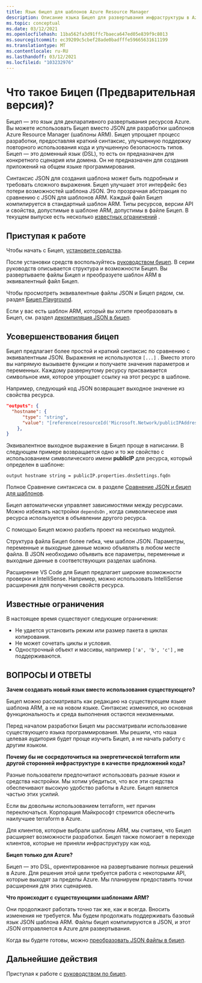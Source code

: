 ```yaml
---
title: Язык бицеп для шаблонов Azure Resource Manager
description: Описание языка Бицеп для развертывания инфраструктуры в Azure с помощью шаблонов Azure Resource Manager.
ms.topic: conceptual
ms.date: 03/12/2021
ms.openlocfilehash: 11ba562fa3d91ffc7baeca647ed05e839f9c8013
ms.sourcegitcommit: ec39209c5cbef28ade0badfffe59665631611199
ms.translationtype: MT
ms.contentlocale: ru-RU
ms.lasthandoff: 03/12/2021
ms.locfileid: "103232976"
---
```

# <a name="what-is-bicep-preview"></a>Что такое Бицеп (Предварительная версия)?

Бицеп — это язык для декларативного развертывания ресурсов Azure. Вы можете использовать Бицеп вместо JSON для разработки шаблонов Azure Resource Manager (шаблоны ARM). Бицеп упрощает процесс разработки, предоставляя краткий синтаксис, улучшенную поддержку повторного использования кода и улучшенную безопасность типов. Бицеп — это доменный язык (DSL), то есть он предназначен для конкретного сценария или домена. Он не предназначен для создания приложений на общем языке программирования.

Синтаксис JSON для создания шаблона может быть подробным и требовать сложного выражения. Бицеп улучшает этот интерфейс без потери возможностей шаблона JSON. Это прозрачная абстракция по сравнению с JSON для шаблонов ARM. Каждый файл Бицеп компилируется в стандартный шаблон ARM. Типы ресурсов, версии API и свойства, допустимые в шаблоне ARM, допустимы в файле Бицеп. В текущем выпуске есть несколько [известных ограничений](#known-limitations) .

## <a name="get-started"></a>Приступая к работе

Чтобы начать с Бицеп, [установите средства](https://github.com/Azure/bicep/blob/main/docs/installing.md).

После установки средств воспользуйтесь [руководством бицеп](./bicep-tutorial-create-first-bicep.md). В серии руководств описывается структура и возможности Бицеп. Вы развертываете файлы Бицеп и преобразуете шаблон ARM в эквивалентный файл Бицеп.

Чтобы просмотреть эквивалентные файлы JSON и Бицеп рядом, см. раздел [Бицеп Playground](https://aka.ms/bicepdemo).

Если у вас есть шаблон ARM, который вы хотите преобразовать в Бицеп, см. раздел [декомпиляция JSON в бицеп](compare-template-syntax.md#decompile-json-to-bicep).

## <a name="bicep-improvements"></a>Усовершенствования бицеп

Бицеп предлагает более простой и краткий синтаксис по сравнению с эквивалентным JSON. Выражения не используются `[...]` . Вместо этого вы напрямую вызываете функции и получаете значения параметров и переменных. Каждому развернутому ресурсу присваивается символьное имя, которое упрощает ссылку на этот ресурс в шаблоне.

Например, следующий код JSON возвращает выходное значение из свойства ресурса.

```json
"outputs": {
  "hostname": {
      "type": "string",
      "value": "[reference(resourceId('Microsoft.Network/publicIPAddresses', variables('publicIPAddressName'))).dnsSettings.fqdn]"
    },
}
```

Эквивалентное выходное выражение в Бицеп проще в написании. В следующем примере возвращается одно и то же свойство с использованием символического имени **publicIP** для ресурса, который определен в шаблоне:

```bicep
output hostname string = publicIP.properties.dnsSettings.fqdn
```

Полное Сравнение синтаксиса см. в разделе [Сравнение JSON и бицеп для шаблонов](compare-template-syntax.md).

Бицеп автоматически управляет зависимостями между ресурсами. Можно избежать настройки `dependsOn` , когда символическое имя ресурса используется в объявлении другого ресурса.

С помощью Бицеп можно разбить проект на несколько модулей.

Структура файла Бицеп более гибка, чем шаблон JSON. Параметры, переменные и выходные данные можно объявлять в любом месте файла. В JSON необходимо объявить все параметры, переменные и выходные данные в соответствующих разделах шаблона.

Расширение VS Code для Бицеп предлагает широкие возможности проверки и IntelliSense. Например, можно использовать IntelliSense расширения для получения свойств ресурса.

## <a name="known-limitations"></a>Известные ограничения

В настоящее время существуют следующие ограничения:

* Не удается установить режим или размер пакета в циклах копирования.
* Не может сочетать циклы и условия.
* Однострочный объект и массивы, например `['a', 'b', 'c']` , не поддерживаются.

## <a name="faq"></a>ВОПРОСЫ И ОТВЕТЫ

**Зачем создавать новый язык вместо использования существующего?**

Бицеп можно рассматривать как редакцию на существующем языке шаблона ARM, а не на новом языке. Синтаксис изменился, но основная функциональность и среда выполнения остаются неизменными.

Перед началом разработки Бицеп мы рассматривали использование существующего языка программирования. Мы решили, что наша целевая аудитория будет проще изучить Бицеп, а не начать работу с другим языком.

**Почему бы не сосредоточиться на энергетической terraform или другой сторонней инфраструктуре в качестве предложений кода?**

Разные пользователи предпочитают использовать разные языки и средства настройки. Мы хотим убедиться, что все эти средства обеспечивают высокую удобство работы в Azure. Бицеп является частью этих усилий.

Если вы довольны использованием terraform, нет причин переключаться. Корпорация Майкрософт стремится обеспечить наилучшее terraform в Azure.

Для клиентов, которые выбрали шаблоны ARM, мы считаем, что Бицеп расширяет возможности разработки. Бицеп также помогает в переходе клиентов, которые не приняли инфраструктуру как код.

**Бицеп только для Azure?**

Бицеп — это DSL, ориентированное на развертывание полных решений в Azure. Для решения этой цели требуется работа с некоторыми API, которые выходят за пределы Azure. Мы планируем предоставить точки расширения для этих сценариев.

**Что происходит с существующими шаблонами ARM?**

Они продолжают работать точно так же, как и всегда. Вносить изменения не требуется. Мы будем продолжать поддерживать базовый язык JSON шаблона ARM. Файлы бицеп компилируются в JSON, и этот JSON отправляется в Azure для развертывания.

Когда вы будете готовы, можно [преобразовать JSON файлы в бицеп](compare-template-syntax.md#decompile-json-to-bicep).

## <a name="next-steps"></a>Дальнейшие действия

Приступая к работе с [руководством по бицеп](./bicep-tutorial-create-first-bicep.md).
